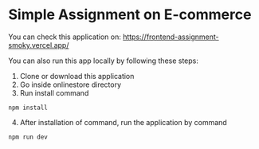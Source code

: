 # Simple Assignment on E-commerce

You can check this application on: https://frontend-assignment-smoky.vercel.app/

You can also run this app locally by following these steps:
1. Clone or download this application
2. Go inside onlinestore directory
3. Run install command
```console
npm install
```
4. After installation of command, run the application by command
```console
npm run dev
```